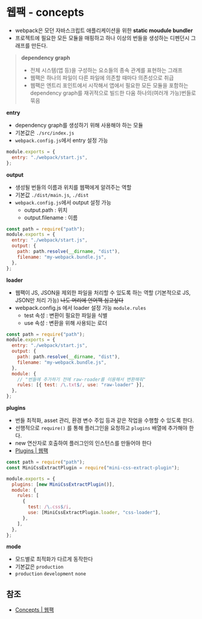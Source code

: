 # 웹팩 - concepts

- webpack은 모던 자바스크립트 애플리케이션을 위한 **static moudule bundler**
- 프로젝트에 필요한 모든 모듈을 매핑하고 하나 이상의 번들을 생성하는 디펜던시 그래프를 만든다.

> **dependency graph**
>
> - 전체 시스템(앱 등)을 구성하는 요소들의 종속 관계를 표현하는 그래프
> - 웹팩은 하나의 파일이 다른 파일에 의존할 때마다 의존성으로 취급
> - 웹팩은 엔트리 포인트에서 시작해서 앱에서 필요한 모든 모듈을 포함하는 dependency graph를 재귀적으로 빌드한 다움 하나의(여러개 가능)번들로 묶음

**entry**

- dependency graph를 생성하기 위해 사용해야 하는 모듈
- 기본값은 `./src/index.js`
- `webpack.config.js`에서 entry 설정 가능

```js
module.exports = {
  entry: "./webpack/start.js",
};
```

**output**

- 생성될 번들의 이름과 위치를 웹팩에게 알려주는 역할
- 기본값 `./dist/main.js`, `./dist`
- `webpack.config.js`에서 output 설정 가능
  - output.path : 위치
  - output.filename : 이름

```js
const path = require("path");
module.exports = {
  entry: "./webpack/start.js",
  output: {
    path: path.resolve(__dirname, "dist"),
    filename: "my-webpack.bundle.js",
  },
};
```

**loader**

- 웹팩이 JS, JSON을 제외한 파일을 처리할 수 있도록 하는 역할 (기본적으로 JS, JSON만 처리 가능) ~~나도 머리에 언어팩 심고싶다~~
- webpack.config.js 에서 loader 설정 가능 `module.rules`
  - test 속성 : 변환이 필요한 파일을 식별
  - use 속성 : 변환을 위해 사용되는 로더

```js
const path = require("path");
module.exports = {
  entry: "./webpack/start.js",
  output: {
    path: path.resolve(__dirname, "dist"),
    filename: "my-webpack.bundle.js",
  },
  module: {
    // "번들에 추가하기 전에 raw-roader를 이용해서 변환해줘"
    rules: [{ test: /\.txt$/, use: "raw-loader" }],
  },
};
```

**plugins**

- 번들 최적화, asset 관리, 환경 변수 주입 등과 같은 작업을 수행할 수 있도록 한다.
- 선행적으로 `require()` 를 통해 플러그인을 요청하고 `plugins` 배열에 추가해야 한다.
- new 연산자로 호출하여 플러그인의 인스턴스를 만들어야 한다
- [Plugins | 웹팩](https://webpack.kr/plugins)

```js
const path = require("path");
const MiniCssExtractPlugin = require("mini-css-extract-plugin");

module.exports = {
  plugins: [new MiniCssExtractPlugin()],
  module: {
    rules: [
      {
        test: /\.css$/i,
        use: [MiniCssExtractPlugin.loader, "css-loader"],
      },
    ],
  },
};
```

**mode**

- 모드별로 최적화가 다르게 동작한다
- 기본값은 `production`
- `production` `development` `none`

## 참조

- [Concepts | 웹팩](https://webpack.kr/concepts)
